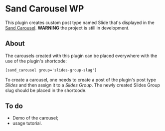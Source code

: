 # Sand Carousel WP
This plugin creates custom post type named Slide that's displayed in the [Sand Carousel](https://github.com/ValentinGenev/sand-carousel).
**WARNING** the project is still in development.

## About
The carousels created with this plugin can be placed everywhere with the use of the plugin's shortcode:

```html
[sand_carousel group='slides-group-slug']
```

To create a carousel, one needs to create a post of the plugin's post type *Slides* and then assign it to a *Slides Group*. The newly  created Slides Group slug should be placed in the shortcode.

## To do
- Demo of the carousel;
- usage tutorial.